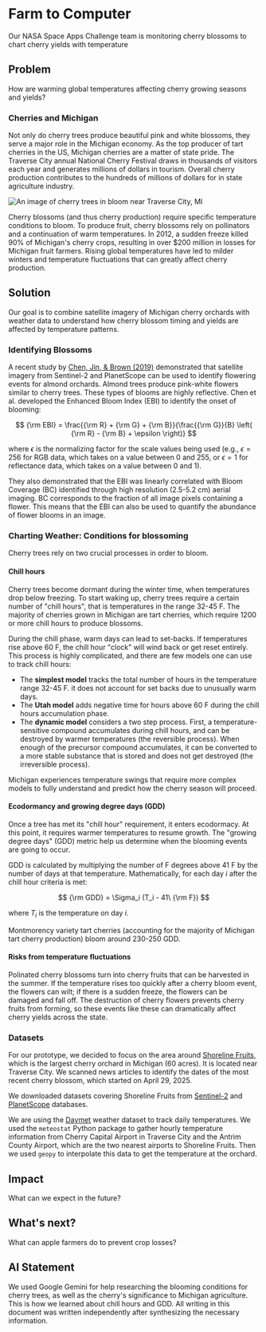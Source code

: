 # Farm to Computer

Our NASA Space Apps Challenge team is monitoring cherry blossoms to chart cherry yields with temperature

## Problem

How are warming global temperatures affecting cherry growing seasons and yields?

### Cherries and Michigan

Not only do cherry trees produce beautiful pink and white blossoms, they serve a major role in the Michigan economy. As the top producer of tart cherries in the US, Michigan cherries are a matter of state pride. The Traverse City annual National Cherry Festival draws in thousands of visitors each year and generates millions of dollars in tourism. Overall cherry production contributes to the hundreds of millions of dollars for in state agriculture industry.

![An image of cherry trees in bloom near Traverse City, MI](https://assets.simpleviewinc.com/sv-traversecity/image/upload/c_fill,h_491,q_100,w_1440/v1/cms_resources/cms_resources/cms_resources/cms_resources/clients/traversecity/1_Cherry_Blossoms_922eab3d-0357-47df-a773-203fade5440b.jpg)

Cherry blossoms (and thus cherry production) require specific temperature conditions to bloom. To produce fruit, cherry blossoms rely on pollinators and a continuation of warm temperatures. In 2012, a sudden freeze killed 90% of Michigan's cherry crops, resulting in over $200 million in losses for Michigan fruit farmers. Rising global temperatures have led to milder winters and temperature fluctuations that can greatly affect cherry production.

## Solution

Our goal is to combine satellite imagery of Michigan cherry orchards with weather data to understand how cherry blossom timing and yields are affected by temperature patterns.

### Identifying Blossoms

A recent study by [Chen, Jin, & Brown (2019)](https://www.sciencedirect.com/science/article/pii/S092427161930190X) demonstrated that satellite imagery from Sentinel-2 and PlanetScope can be used to identify flowering events for almond orchards. Almond trees produce pink-white flowers similar to cherry trees. These types of blooms are highly reflective. Chen et al. developed the Enhanced Bloom Index (EBI) to identify the onset of blooming:

$$ {\rm EBI} = \frac{{\rm R} + {\rm G} + {\rm B}}{\frac{{\rm G}}{B} \left( {\rm R} - {\rm B} + \epsilon \right)} $$

where $\epsilon$ is the normalizing factor for the scale values being used (e.g., $\epsilon = 256$ for RGB data, which takes on a value between 0 and 255, or $\epsilon = 1$ for reflectance data, which takes on a value between 0 and 1).

They also demonstrated that the EBI was linearly correlated with Bloom Coverage (BC) identified through high resolution (2.5-5.2 cm) aerial imaging. BC corresponds to the fraction of all image pixels containing a flower. This means that the EBI can also be used to quantify the abundance of flower blooms in an image.

### Charting Weather: Conditions for blossoming

Cherry trees rely on two crucial processes in order to bloom. 

#### Chill hours

Cherry trees become dormant during the winter time, when temperatures drop below freezing. To start waking up, cherry trees require a certain number of "chill hours", that is temperatures in the range 32-45 F. The majority of cherries grown in Michigan are tart cherries, which require 1200 or more chill hours to produce blossoms.

During the chill phase, warm days can lead to set-backs. If temperatures rise above 60 F, the chill hour "clock" will wind back or get reset entirely. This process is highly complicated, and there are few models one can use to track chill hours:
- The **simplest model** tracks the total number of hours in the temperature range 32-45 F. it does not account for set backs due to unusually warm days.
- The **Utah model** adds negative time for hours above 60 F during the chill hours accumulation phase.
- The **dynamic model** considers a two step process. First, a temperature-sensitive compound accumulates during chill hours, and can be destroyed by warmer temperatures (the reversible process). When enough of the precursor compound accumulates, it can be converted to a more stable substance that is stored and does not get destroyed (the irreversible process).

Michigan experiences temperature swings that require more complex models to fully understand and predict how the cherry season will proceed.

#### Ecodormancy and growing degree days (GDD)

Once a tree has met its "chill hour" requirement, it enters ecodormacy. At this point, it requires warmer temperatures to resume growth. The "growing degree days" (GDD) metric help us determine when the blooming events are going to occur.

GDD is calculated by multiplying the number of F degrees above 41 F by the number of days at that temperature. Mathematically, for each day $i$ after the chill hour criteria is met:

$$ {\rm GDD} = \Sigma_i (T_i - 41\ {\rm F}) $$

where $T_i$ is the temperature on day $i$.

Montmorency variety tart cherries (accounting for the majority of Michigan tart cherry production) bloom around 230-250 GDD.

#### Risks from temperature fluctuations

Polinated cherry blossoms turn into cherry fruits that can be harvested in the summer. If the temperature rises too quickly after a cherry bloom event, the flowers can wilt; if there is a sudden freeze, the flowers can be damaged and fall off. The destruction of cherry flowers prevents cherry fruits from forming, so these events like these can dramatically affect cherry yields across the state.

### Datasets

For our prototype, we decided to focus on the area around [Shoreline Fruits](https://www.shorelinefruit.com/about/our-story), which is the largest cherry orchard in Michigan (60 acres). It is located near Traverse City. We scanned news articles to identify the dates of the most recent cherry blossom, which started on April 29, 2025.

We downloaded datasets covering Shoreline Fruits from [Sentinel-2](https://www.esa.int/Applications/Observing_the_Earth/Copernicus/Sentinel-2) and [PlanetScope](https://earth.esa.int/eogateway/missions/planetscope) databases. 

We are using the [Daymet](https://www.earthdata.nasa.gov/data/projects/daymet) weather dataset to track daily temperatures. We used the `meteostat` Python package to gather hourly temperature information from Cherry Capital Airport in Traverse City and the Antrim County Airport, which are the two nearest airports to Shoreline Fruits. Then we used `geopy` to interpolate this data to get the temperature at the orchard.

## Impact

What can we expect in the future?

## What's next?

What can apple farmers do to prevent crop losses?

## AI Statement

We used Google Gemini for help researching the blooming conditions for cherry trees, as well as the cherry's significance to Michigan agriculture. This is how we learned about chill hours and GDD. All writing in this document was written independently after synthesizing the necessary information.


